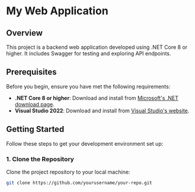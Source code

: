 # My Web Application

## Overview

This project is a backend web application developed using .NET Core 8 or higher. It includes Swagger for testing and exploring API endpoints.

## Prerequisites

Before you begin, ensure you have met the following requirements:

- **.NET Core 8 or higher**: Download and install from [Microsoft's .NET download page](https://dotnet.microsoft.com/download/dotnet).
- **Visual Studio 2022**: Download and install from [Visual Studio's website](https://visualstudio.microsoft.com/vs/2022/). 

## Getting Started

Follow these steps to get your development environment set up:

### 1. Clone the Repository

Clone the project repository to your local machine:

```bash
git clone https://github.com/yourusername/your-repo.git

